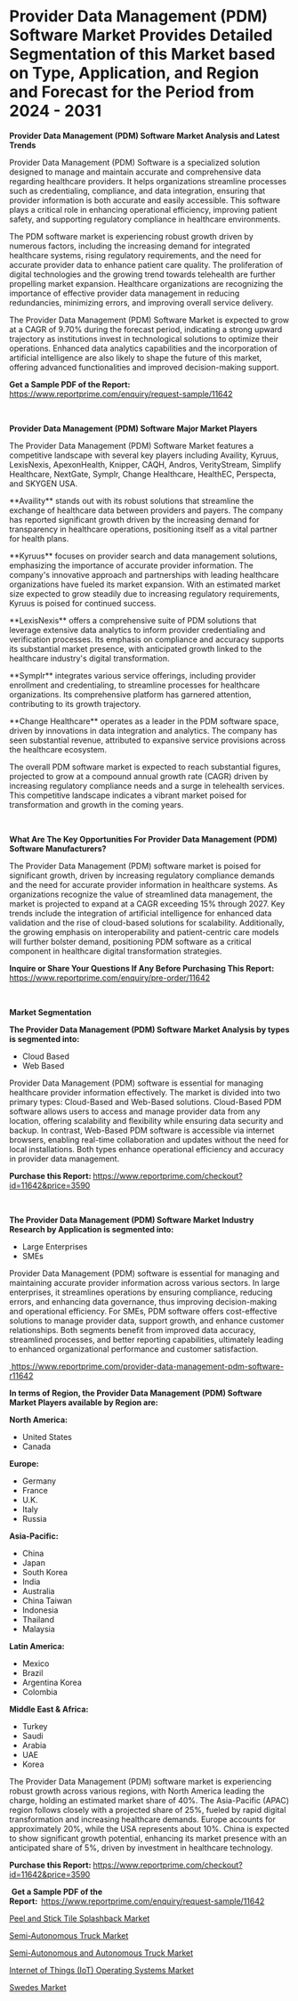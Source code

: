 <p><h1>Provider Data Management (PDM) Software Market Provides Detailed Segmentation of this Market based on Type, Application, and Region and Forecast for the Period from 2024 - 2031</h1></p><p><strong>Provider Data Management (PDM) Software Market Analysis and Latest Trends</strong></p>
<p><p>Provider Data Management (PDM) Software is a specialized solution designed to manage and maintain accurate and comprehensive data regarding healthcare providers. It helps organizations streamline processes such as credentialing, compliance, and data integration, ensuring that provider information is both accurate and easily accessible. This software plays a critical role in enhancing operational efficiency, improving patient safety, and supporting regulatory compliance in healthcare environments.</p><p>The PDM software market is experiencing robust growth driven by numerous factors, including the increasing demand for integrated healthcare systems, rising regulatory requirements, and the need for accurate provider data to enhance patient care quality. The proliferation of digital technologies and the growing trend towards telehealth are further propelling market expansion. Healthcare organizations are recognizing the importance of effective provider data management in reducing redundancies, minimizing errors, and improving overall service delivery.</p><p>The Provider Data Management (PDM) Software Market is expected to grow at a CAGR of 9.70% during the forecast period, indicating a strong upward trajectory as institutions invest in technological solutions to optimize their operations. Enhanced data analytics capabilities and the incorporation of artificial intelligence are also likely to shape the future of this market, offering advanced functionalities and improved decision-making support.</p></p>
<p><strong>Get a Sample PDF of the Report:&nbsp;</strong> <a href="https://www.reportprime.com/enquiry/request-sample/11642">https://www.reportprime.com/enquiry/request-sample/11642</a></p>
<p>&nbsp;</p>
<p><strong>Provider Data Management (PDM) Software Major Market Players</strong></p>
<p><p>The Provider Data Management (PDM) Software Market features a competitive landscape with several key players including Availity, Kyruus, LexisNexis, ApexonHealth, Knipper, CAQH, Andros, VerityStream, Simplify Healthcare, NextGate, Symplr, Change Healthcare, HealthEC, Perspecta, and SKYGEN USA. </p><p>**Availity** stands out with its robust solutions that streamline the exchange of healthcare data between providers and payers. The company has reported significant growth driven by the increasing demand for transparency in healthcare operations, positioning itself as a vital partner for health plans.</p><p>**Kyruus** focuses on provider search and data management solutions, emphasizing the importance of accurate provider information. The company's innovative approach and partnerships with leading healthcare organizations have fueled its market expansion. With an estimated market size expected to grow steadily due to increasing regulatory requirements, Kyruus is poised for continued success.</p><p>**LexisNexis** offers a comprehensive suite of PDM solutions that leverage extensive data analytics to inform provider credentialing and verification processes. Its emphasis on compliance and accuracy supports its substantial market presence, with anticipated growth linked to the healthcare industry's digital transformation.</p><p>**Symplr** integrates various service offerings, including provider enrollment and credentialing, to streamline processes for healthcare organizations. Its comprehensive platform has garnered attention, contributing to its growth trajectory.</p><p>**Change Healthcare** operates as a leader in the PDM software space, driven by innovations in data integration and analytics. The company has seen substantial revenue, attributed to expansive service provisions across the healthcare ecosystem.</p><p>The overall PDM software market is expected to reach substantial figures, projected to grow at a compound annual growth rate (CAGR) driven by increasing regulatory compliance needs and a surge in telehealth services. This competitive landscape indicates a vibrant market poised for transformation and growth in the coming years.</p></p>
<p>&nbsp;</p>
<p><strong>What Are The Key Opportunities For Provider Data Management (PDM) Software Manufacturers?</strong></p>
<p><p>The Provider Data Management (PDM) software market is poised for significant growth, driven by increasing regulatory compliance demands and the need for accurate provider information in healthcare systems. As organizations recognize the value of streamlined data management, the market is projected to expand at a CAGR exceeding 15% through 2027. Key trends include the integration of artificial intelligence for enhanced data validation and the rise of cloud-based solutions for scalability. Additionally, the growing emphasis on interoperability and patient-centric care models will further bolster demand, positioning PDM software as a critical component in healthcare digital transformation strategies.</p></p>
<p><strong>Inquire or Share Your Questions If Any Before Purchasing This Report:</strong> <a href="https://www.reportprime.com/enquiry/pre-order/11642">https://www.reportprime.com/enquiry/pre-order/11642</a></p>
<p>&nbsp;</p>
<p><strong>Market Segmentation</strong></p>
<p><strong>The Provider Data Management (PDM) Software Market Analysis by types is segmented into:</strong></p>
<p><ul><li>Cloud Based</li><li>Web Based</li></ul></p>
<p><p>Provider Data Management (PDM) software is essential for managing healthcare provider information effectively. The market is divided into two primary types: Cloud-Based and Web-Based solutions. Cloud-Based PDM software allows users to access and manage provider data from any location, offering scalability and flexibility while ensuring data security and backup. In contrast, Web-Based PDM software is accessible via internet browsers, enabling real-time collaboration and updates without the need for local installations. Both types enhance operational efficiency and accuracy in provider data management.</p></p>
<p><strong>Purchase this Report:&nbsp;</strong><a href="https://www.reportprime.com/checkout?id=11642&price=3590">https://www.reportprime.com/checkout?id=11642&price=3590</a></p>
<p>&nbsp;</p>
<p><strong>The Provider Data Management (PDM) Software Market Industry Research by Application is segmented into:</strong></p>
<p><ul><li>Large Enterprises</li><li>SMEs</li></ul></p>
<p><p>Provider Data Management (PDM) software is essential for managing and maintaining accurate provider information across various sectors. In large enterprises, it streamlines operations by ensuring compliance, reducing errors, and enhancing data governance, thus improving decision-making and operational efficiency. For SMEs, PDM software offers cost-effective solutions to manage provider data, support growth, and enhance customer relationships. Both segments benefit from improved data accuracy, streamlined processes, and better reporting capabilities, ultimately leading to enhanced organizational performance and customer satisfaction.</p></p>
<p><a href="https://www.reportprime.com/provider-data-management-pdm-software-r11642">&nbsp;https://www.reportprime.com/provider-data-management-pdm-software-r11642</a></p>
<p><strong>In terms of Region, the Provider Data Management (PDM) Software Market Players available by Region are:</strong></p>
<p>
    <p> <strong> North America: </strong>
        <ul>
            <li>United States</li>
            <li>Canada</li>
        </ul>
        </p> 
    <p> <strong> Europe: </strong>
        <ul>
            <li>Germany</li>
            <li>France</li>
            <li>U.K.</li>
            <li>Italy</li>
            <li>Russia</li>
        </ul>
        </p> 
    <p> <strong> Asia-Pacific: </strong>
        <ul>
            <li>China</li>
            <li>Japan</li>
            <li>South Korea</li>
            <li>India</li>
            <li>Australia</li>
            <li>China Taiwan</li>
            <li>Indonesia</li>
            <li>Thailand</li>
            <li>Malaysia</li>
        </ul>
        </p> 
    <p> <strong> Latin America: </strong>
        <ul>
            <li>Mexico</li>
            <li>Brazil</li>
            <li>Argentina Korea</li>
            <li>Colombia</li>
        </ul>
        </p> 
    <p> <strong> Middle East & Africa: </strong>
        <ul>
            <li>Turkey</li>
            <li>Saudi</li>
            <li>Arabia</li>
            <li>UAE</li>
            <li>Korea</li>
        </ul>
    </p>
    </p>
<p><p>The Provider Data Management (PDM) software market is experiencing robust growth across various regions, with North America leading the charge, holding an estimated market share of 40%. The Asia-Pacific (APAC) region follows closely with a projected share of 25%, fueled by rapid digital transformation and increasing healthcare demands. Europe accounts for approximately 20%, while the USA represents about 10%. China is expected to show significant growth potential, enhancing its market presence with an anticipated share of 5%, driven by investment in healthcare technology.</p></p>
<p><strong>Purchase this Report: </strong><a href="https://www.reportprime.com/checkout?id=11642&price=3590">https://www.reportprime.com/checkout?id=11642&price=3590</a></p>
<p>&nbsp;<strong>Get a Sample PDF of the Report:&nbsp;&nbsp;</strong><a href="https://www.reportprime.com/enquiry/request-sample/11642">https://www.reportprime.com/enquiry/request-sample/11642</a></p>
<p><strong></strong></p>
<p><p><a href="https://medium.com/@penurundingin_24290/the-global-market-overview-of-the-peel-and-stick-tile-splashback-market-provides-a-unique-ca12fe5963ac?postPublishedType=initial">Peel and Stick Tile Splashback Market</a></p><p><a href="https://issuu.com/reportprime-2/docs/semi-autonomous-truck-market-size-2_d4042912106c1c">Semi-Autonomous Truck Market</a></p><p><a href="https://issuu.com/reportprime-2/docs/semi-autonomous-and-autonomous-truc_1c2c7f09371b17">Semi-Autonomous and Autonomous Truck Market</a></p><p><a href="https://github.com/jeffreybishop26/Market-Research-Report-List-1/blob/main/internet-of-things-iot-operating-systems-market.md">Internet of Things (IoT) Operating Systems Market</a></p><p><a href="https://medium.com/@jhydehele7/the-swedes-market-has-grown-significantly-as-a-result-of-several-important-causes-234c54b597d6">Swedes Market</a></p></p>
